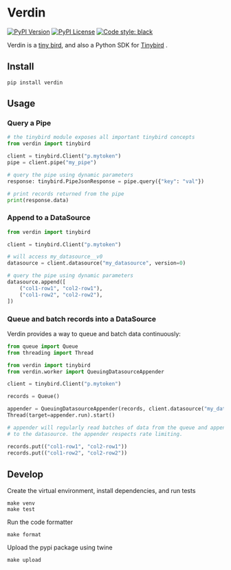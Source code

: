 Verdin
======

<p>
  <a href="https://pypi.org/project/verdin/"><img alt="PyPI Version" src="https://img.shields.io/pypi/v/verdin?color=blue"></a>
  <a href="https://img.shields.io/pypi/l/verdin.svg"><img alt="PyPI License" src="https://img.shields.io/pypi/l/verdin.svg"></a>
  <a href="https://github.com/psf/black"><img alt="Code style: black" src="https://img.shields.io/badge/code%20style-black-000000.svg"></a>
</p>

Verdin is a [tiny bird](https://en.wikipedia.org/wiki/Verdin), and also a Python SDK for [Tinybird](https://tinybird.co)
.

Install
-------

    pip install verdin

Usage
-----

### Query a Pipe

```python
# the tinybird module exposes all important tinybird concepts
from verdin import tinybird

client = tinybird.Client("p.mytoken")
pipe = client.pipe("my_pipe")

# query the pipe using dynamic parameters
response: tinybird.PipeJsonResponse = pipe.query({"key": "val"})

# print records returned from the pipe
print(response.data)
```

### Append to a DataSource

```python
from verdin import tinybird

client = tinybird.Client("p.mytoken")

# will access my_datasource__v0
datasource = client.datasource("my_datasource", version=0)

# query the pipe using dynamic parameters
datasource.append([
    ("col1-row1", "col2-row1"),
    ("col1-row2", "col2-row2"),
])
```

### Queue and batch records into a DataSource

Verdin provides a way to queue and batch data continuously:

```python
from queue import Queue
from threading import Thread

from verdin import tinybird
from verdin.worker import QueuingDatasourceAppender

client = tinybird.Client("p.mytoken")

records = Queue()

appender = QueuingDatasourceAppender(records, client.datasource("my_datasource"))
Thread(target=appender.run).start()

# appender will regularly read batches of data from the queue and append them
# to the datasource. the appender respects rate limiting.

records.put(("col1-row1", "col2-row1"))
records.put(("col1-row2", "col2-row2"))
```

Develop
-------

Create the virtual environment, install dependencies, and run tests

    make venv
    make test

Run the code formatter

    make format

Upload the pypi package using twine

    make upload
